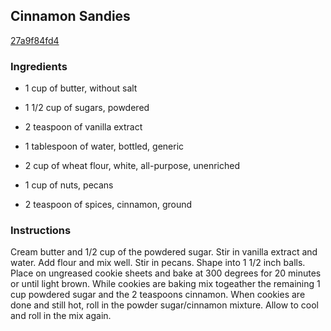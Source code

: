 ## Cinnamon Sandies

[27a9f84fd4](http://www.food.com/recipe/cinnamon-sandies-343108)

### Ingredients

 - 1 cup of butter, without salt

 - 1 1/2 cup of sugars, powdered

 - 2 teaspoon of vanilla extract

 - 1 tablespoon of water, bottled, generic

 - 2 cup of wheat flour, white, all-purpose, unenriched

 - 1 cup of nuts, pecans

 - 2 teaspoon of spices, cinnamon, ground

### Instructions

Cream butter and 1/2 cup of the powdered sugar. Stir in vanilla extract and water. Add flour and mix well. Stir in pecans. Shape into 1 1/2 inch balls. Place on ungreased cookie sheets and bake at 300 degrees for 20 minutes or until light brown. While cookies are baking mix togeather the remaining 1 cup powdered sugar and the 2 teaspoons cinnamon. When cookies are done and still hot, roll in the powder sugar/cinnamon mixture. Allow to cool and roll in the mix again.